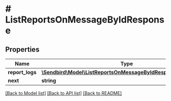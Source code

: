 # # ListReportsOnMessageByIdResponse

## Properties

Name | Type | Description | Notes
------------ | ------------- | ------------- | -------------
**report_logs** | [**\Sendbird\Model\ListReportsOnMessageByIdResponseReportLogs[]**](ListReportsOnMessageByIdResponseReportLogs.md) |  | [optional]
**next** | **string** |  | [optional]

[[Back to Model list]](../../README.md#models) [[Back to API list]](../../README.md#endpoints) [[Back to README]](../../README.md)
